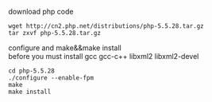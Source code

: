 download php code
```
wget http://cn2.php.net/distributions/php-5.5.28.tar.gz
tar zxvf php-5.5.28.tar.gz
```
configure and make&&make install  
before you must install gcc gcc-c++ libxml2 libxml2-devel
```
cd php-5.5.28
./configure --enable-fpm
make
make install
```

